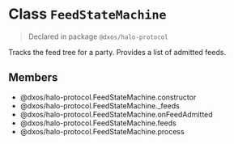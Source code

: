 # Class `FeedStateMachine`
> Declared in package `@dxos/halo-protocol`

Tracks the feed tree for a party.
Provides a list of admitted feeds.

## Members
- @dxos/halo-protocol.FeedStateMachine.constructor
- @dxos/halo-protocol.FeedStateMachine._feeds
- @dxos/halo-protocol.FeedStateMachine.onFeedAdmitted
- @dxos/halo-protocol.FeedStateMachine.feeds
- @dxos/halo-protocol.FeedStateMachine.process
